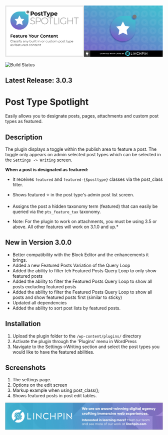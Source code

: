 ![Post Type Spotlight](https://github.com/linchpin/post-type-spotlight/blob/master/.wordpress-org/banner-1544x500.png?raw=true)

![Build Status](https://github.com/linchpin/post-type-spotlight/workflows/release-please/badge.svg?raw=true)

<!-- x-release-please-start-version -->
## Latest Release: 3.0.3
<!-- x-release-please-end -->

# Post Type Spotlight #

Easily allows you to designate posts, pages, attachments and custom post types as featured.

## Description ##

The plugin displays a toggle within the publish area to feature a post. The toggle only appears on admin selected post types which can be selected in the `Settings -> Writing` screen.

**When a post is designated as featured:**

*   It receives `featured` and `featured-{$posttype}` classes via the post_class filter.
*   Shows featured ⭐️ in the post type's admin post list screen.
*   Assigns the post a hidden taxonomy term (featured) that can easily be queried via the `pts_feature_tax` taxonomy.

* Note: For the plugin to work on attachments, you must be using 3.5 or above. All other features will work on 3.1.0 and up.*

## New in Version 3.0.0 ##

* Better compatibility with the Block Editor and the enhancements it brings.
* Added a new Featured Posts Variation of the Query Loop
* Added the ability to filter teh Featured Posts Query Loop to only show featured posts
* Added the ability to filter the Featured Posts Query Loop to show all posts excluding featured posts
* Added the ability to filter the Featured Posts Query Loop to show all posts and show featured posts first (similar to sticky)
* Updated all dependencies
* Added the ability to sort post lists by featured posts.

## Installation ##

1. Upload the plugin folder to the `/wp-content/plugins/` directory
2. Activate the plugin through the 'Plugins' menu in WordPress
3. Navigate to the Settings->Writing section and select the post types you would like to have the featured abilities.


## Screenshots ##

1. The settings page.
2. Options on the edit screen
3. Markup example when using post_class();
4. Shows featured posts in post edit tables.

![Linchpin](https://github.com/linchpin/brand-assets/blob/master/github-banner@2x.jpg?raw=true)

